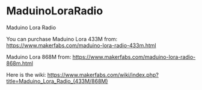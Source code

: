 # MaduinoLoraRadio
Maduino Lora Radio 

You can purchase Maduino Lora 433M from:
https://www.makerfabs.com/maduino-lora-radio-433m.html

Maduino Lora 868M from:
https://www.makerfabs.com/maduino-lora-radio-868m.html

Here is the wiki:
https://www.makerfabs.com/wiki/index.php?title=Maduino_Lora_Radio_(433M/868M)
